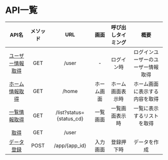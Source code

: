 # API一覧

|API名|メソッド|URL|画面|呼び出しタイミング|概要|
|:--:|:--:|:--:|:--:|:--:|:--:|
|[ユーザー情報取得](user-info.md)|GET|/user|-|ログイン時|ログインユーザーのユーザー情報取得|
|[ホーム情報取得](home-info.md)|GET|/home|ホーム画面|ホーム画面表示時|ホーム画面に表示する内容を取得|
|[一覧情報取得](list-info.md)|GET|/list?status={status_cd}|一覧画面|一覧画面表示時|一覧に表示するリストを取得|
|[取得]()|GET|/user||||
|[データ登録](register.md)|POST|/app/{app_id}|入力画面|登録押下時|データを作成|